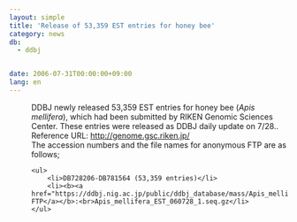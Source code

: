 ```yaml
---
layout: simple
title: 'Release of 53,359 EST entries for honey bee'
category: news
db:
  - ddbj


date: 2006-07-31T00:00:00+09:00
lang: en
---
```


<html>
<dd>DDBJ newly released 53,359 EST entries for honey bee (<i>Apis mellifera</i>), which had been submitted by RIKEN Genomic Sciences Center. These entries were released as DDBJ daily update on 7/28..
<dd>Reference URL: <a href="http://genome.gsc.riken.jp/">http://genome.gsc.riken.jp/</a>
<dd>The accession numbers and the file names for anonymous FTP are as follows;
<dd>

    <ul>
        <li>DB728206-DB781564 (53,359 entries)</li>
        <li><b><a href="https://ddbj.nig.ac.jp/public/ddbj_database/mass/Apis_mellifera_EST/">anonymous FTP</a></b>:<br>Apis_mellifera_EST_060728_1.seq.gz</li>
    </ul>
</dd>
</dd>
</dd>
</dd>
</html>
